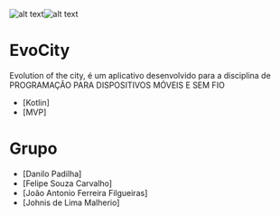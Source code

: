 ![alt text](https://upload.wikimedia.org/wikipedia/commons/b/b5/Kotlin-logo.png)![alt text](http://tools.android.com/_/rsrc/1466714645680/recent/androidstudio22preview4available/AndroidStudio2.jpg)
# EvoCity
Evolution of the city, é um aplicativo desenvolvido para a disciplina de PROGRAMAÇÃO PARA DISPOSITIVOS MÓVEIS E SEM FIO

- [Kotlin]
- [MVP]

# Grupo

- [Danilo Padilha]
- [Felipe Souza Carvalho]
- [João Antonio Ferreira Filgueiras]
- [Johnis de Lima Malherio]
